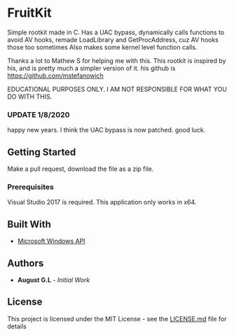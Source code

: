 # FruitKit

Simple rootkit made in C. Has a UAC bypass, dynamically calls functions to avoid AV hooks, remade LoadLibrary and GetProcAddress, cuz AV hooks those too sometimes
Also makes some kernel level function calls. 

Thanks a lot to Mathew S for helping me with this. This rootkit is inspired by his, and is pretty much a simpler version of it. his github is https://github.com/mstefanowich

EDUCATIONAL PURPOSES ONLY. I AM NOT RESPONSIBLE FOR WHAT YOU DO WITH THIS.

### UPDATE 1/8/2020

happy new years. I think the UAC bypass is now patched. good luck.

## Getting Started

Make a pull request, download the file as a zip file.

### Prerequisites

Visual Studio 2017 is required. This application only works in x64. 

## Built With

* [Microsoft Windows API](https://msdn.microsoft.com/en-us/library/aa383723(VS.85).aspx)

## Authors

* **August G.L** - *Initial Work*

## License

This project is licensed under the MIT License - see the [LICENSE.md](LICENSE.md) file for details
